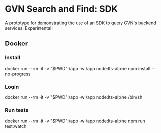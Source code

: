 # GVN Search and Find: SDK

A prototype for demonstrating the use of an SDK to query GVN's backend services. Experimental!

## Docker

### Install

docker run --rm -it -v "$PWD":/app -w /app node:lts-alpine npm install --no-progress

### Login

docker run --rm -it -v "$PWD":/app -w /app node:lts-alpine /bin/sh

### Run tests

docker run --rm -it -v "$PWD":/app -w /app node:lts-alpine npm run test:watch
